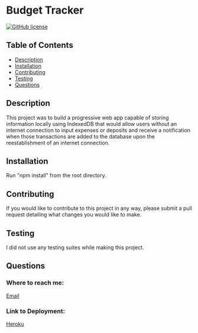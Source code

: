 # Budget Tracker
[![GitHub license](https://img.shields.io/badge/license-MIT-blue)](https://opensource.org/licenses/MIT)

  ## Table of Contents
  * [Description](#description)
  * [Installation](#installation)
  * [Contributing](#contributing)
  * [Testing](#testing)
  * [Questions](#questions)
  
  ## Description

  This project was to build a progressive web app capable of storing information locally using IndexedDB that would allow users without an internet connection to input expenses or deposits and receive a notification when those transactions are added to the database upon the reestablishment of an internet connection.

  ## Installation

  Run "npm install" from the root directory.
  
  ## Contributing

  If you would like to contribute to this project in any way, please submit a pull request detailing what changes you would like to make.

  ## Testing

  I did not use any testing suites while making this project.

  ## Questions

  ### Where to reach me:
  [Email](mailto:bleakneyb@gmail.com)
  
  ### Link to Deployment:
  [Heroku](https://pure-eyrie-03325.herokuapp.com/)